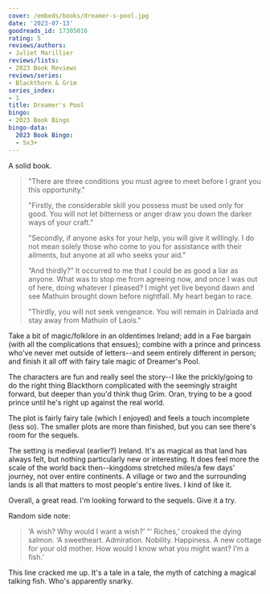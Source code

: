 ```yaml
---
cover: /embeds/books/dreamer-s-pool.jpg
date: '2023-07-13'
goodreads_id: 17305016
rating: 5
reviews/authors:
- Juliet Marillier
reviews/lists:
- 2023 Book Reviews
reviews/series:
- Blackthorn & Grim
series_index:
- 1
title: Dreamer's Pool
bingo:
- 2023 Book Bingo
bingo-data:
  2023 Book Bingo:
  - 5x3+
---
```

A solid book.

> "There are three conditions you must agree to meet before I grant you this opportunity."
> 
> "Firstly, the considerable skill you possess must be used only for good. You will not let bitterness or anger draw you down the darker ways of your craft."
> 
> "Secondly, if anyone asks for your help, you will give it willingly. I do not mean solely those who come to you for assistance with their ailments, but anyone at all who seeks your aid." 
> 
> “And thirdly?” It occurred to me that I could be as good a liar as anyone. What was to stop me from agreeing now, and once I was out of here, doing whatever I pleased? I might yet live beyond dawn and see Mathuin brought down before nightfall. My heart began to race. 
> 
> "Thirdly, you will not seek vengeance. You will remain in Dalriada and stay away from Mathuin of Laois."

Take a bit of magic/folklore in an oldentimes Ireland; add in a Fae bargain (with all the complications that ensues); combine with a prince and princess who've never met outside of letters--and seem entirely different in person; and finish it all off with fairy tale magic of Dreamer's Pool. 

<!--more-->

The characters are fun and really seel the story--I like the prickly/going to do the right thing Blackthorn complicated with the seemingly straight forward, but deeper than you'd think thug Grim. Oran, trying to be a good prince until he's right up against the real world. 

The plot is fairly fairy tale (which I enjoyed) and feels a touch incomplete (less so). The smaller plots are more than finished, but you can see there's room for the sequels. 

The setting is medieval (earlier?) Ireland. It's as magical as that land has always felt, but nothing particularly new or interesting. It does feel more the scale of the world back then--kingdoms stretched miles/a few days' journey, not over entire continents. A village or two and the surrounding lands is all that matters to most people's entire lives. I kind of like it. 

Overall, a great read. I'm looking forward to the sequels. Give it a try. 

Random side note:

> ‘A wish? Why would I want a wish?’ “‘ Riches,’ croaked the dying salmon. ‘A sweetheart. Admiration. Nobility. Happiness. A new cottage for your old mother. How would I know what you might want? I’m a fish.’

This line cracked me up. It's a tale in a tale, the myth of catching a magical talking fish. Who's apparently snarky. 